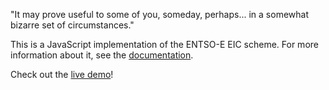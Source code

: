 "It may prove useful to some of you, someday, perhaps... in a somewhat bizarre set of circumstances."

This is a JavaScript implementation of the ENTSO-E EIC scheme. For more information about it, see the [documentation](https://www.entsoe.eu/data/energy-identification-codes-eic/eic-documentation/Pages/default.aspx).

Check out the [live demo](http://e-group-ict.github.io/EICjs/)!
